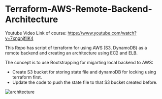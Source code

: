 # Terraform-AWS-Remote-Backend-Architecture

Youtube Video Link of course: https://www.youtube.com/watch?v=7xngnjfIlK4

This Repo has script of terraform for using AWS (S3, DynamoDB) as a remote backend and creating an architecture using EC2 and ELB. 

The concept is to use Bootstrapping for migarting local backend to AWS:

- Create S3 bucket for storing state file and dynamoDB for locking using terraform first.
- Update the code to push the state file to that S3 bucket created before.


![architecture](https://github.com/Ab-Rehman99/Terraform-AWS-Remote-Backend-Architecture/assets/85974328/849e7c2b-c556-49df-a2b4-eb8d1891dfef)
